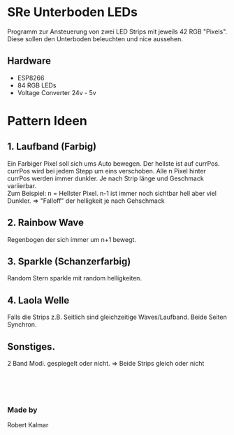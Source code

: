 # SRe Unterboden LEDs
Programm zur Ansteuerung von zwei LED Strips mit jeweils 42 RGB "Pixels". Diese sollen den Unterboden beleuchten und nice aussehen.

## Hardware
- ESP8266
- 84 RGB LEDs
- Voltage Converter 24v - 5v

# Pattern Ideen

## 1. Laufband (Farbig)
Ein Farbiger Pixel soll sich ums Auto bewegen. Der hellste ist auf currPos. currPos wird bei jedem Stepp um eins verschoben. Alle n Pixel hinter currPos werden immer dunkler. Je nach Strip länge und Geschmack variierbar. <br>
Zum Beispiel: n = Hellster Pixel. n-1 ist immer noch sichtbar hell aber viel Dunkler. => "Falloff" der helligkeit je nach Gehschmack

## 2. Rainbow Wave
Regenbogen der sich immer um n+1 bewegt.

## 3. Sparkle (Schanzerfarbig)
Random Stern sparkle mit random helligkeiten.

## 4. Laola Welle
Falls die Strips z.B. Seitlich sind gleichzeitige Waves/Laufband. Beide Seiten Synchron.

## Sonstiges.
2 Band Modi. gespiegelt oder nicht. => Beide Strips gleich oder nicht


<br><br><br>
### Made by
Robert Kalmar
